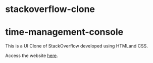 # stackoverflow-clone
# time-management-console
This is a UI Clone of StackOverflow developed using HTMLand CSS.

Access the website [here](https://ketan-learn.github.io/stackoverflow-clone/).
